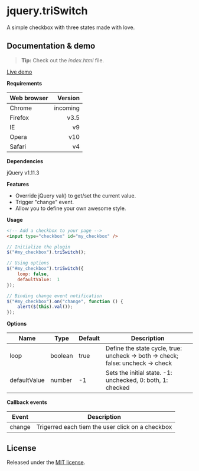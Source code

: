 # jquery.triSwitch

A simple checkbox with three states made with love.


## Documentation & demo

> **Tip:** Check out the *index.html* file.

[Live demo](http://acuisinier.com/Projects/jquery.triSwitch/Demo)



**Requirements**

| Web browser | Version |
| --- | ---:|
| Chrome | incoming |
| Firefox | v3.5 |
| IE | v9 |
| Opera | v10 |
| Safari | v4 |


**Dependencies**

jQuery v1.11.3


**Features**

- Override jQuery val() to get/set the current value.
- Trigger "change" event.
- Allow you to define your own awesome style.


**Usage**

```html
<!-- Add a checkbox to your page -->
<input type="checkbox" id="my_checkbox" />
 ```
 
```javascript
// Initialize the plugin
$("#my_checkbox").triSwitch();
```
 
	
```javascript
// Using options
$("#my_checkbox").triSwitch({ 
	loop: false, 
	defaultValue:  1 
});
```
	
```javascript
// Binding change event notification
$("#my_checkbox").on("change", function () {
	alert($(this).val());
});
```
	
	
**Options**

Name | Type | Default | Description
--- | --- | --- | ---
loop | boolean | true | Define the state cycle, true: uncheck -> both -> check; false: uncheck -> check
defaultValue | number | -1 | Sets the initial state. -1: unchecked, 0: both, 1: checked



**Callback events**

Event | Description
--- | ---
change | Trigerred each tiem the user click on a checkbox



## License

Released under the [MIT license](http://www.opensource.org/licenses/MIT).